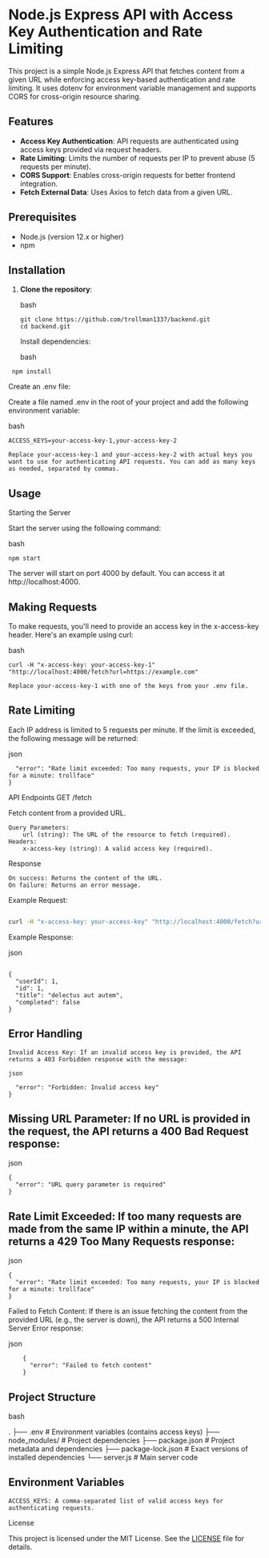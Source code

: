 # Node.js Express API with Access Key Authentication and Rate Limiting

This project is a simple Node.js Express API that fetches content from a given URL while enforcing access key-based authentication and rate limiting. It uses dotenv for environment variable management and supports CORS for cross-origin resource sharing.

## Features

- **Access Key Authentication**: API requests are authenticated using access keys provided via request headers.
- **Rate Limiting**: Limits the number of requests per IP to prevent abuse (5 requests per minute).
- **CORS Support**: Enables cross-origin requests for better frontend integration.
- **Fetch External Data**: Uses Axios to fetch data from a given URL.

## Prerequisites

- Node.js (version 12.x or higher)
- npm

## Installation

1. **Clone the repository**:

   bash
   ```
   git clone https://github.com/trollman1337/backend.git
   cd backend.git
   ```

    Install dependencies:

    bash

``` npm install```


Create an .env file:

Create a file named .env in the root of your project and add the following environment variable:

bash

    ACCESS_KEYS=your-access-key-1,your-access-key-2

    Replace your-access-key-1 and your-access-key-2 with actual keys you want to use for authenticating API requests. You can add as many keys as needed, separated by commas.

## Usage
Starting the Server

Start the server using the following command:

bash
```
npm start
```
The server will start on port 4000 by default. You can access it at http://localhost:4000.
## Making Requests

To make requests, you'll need to provide an access key in the x-access-key header. Here's an example using curl:

bash

```curl -H "x-access-key: your-access-key-1" "http://localhost:4000/fetch?url=https://example.com"```

    Replace your-access-key-1 with one of the keys from your .env file.
   

## Rate Limiting

Each IP address is limited to 5 requests per minute. If the limit is exceeded, the following message will be returned:

json 

```{
  "error": "Rate limit exceeded: Too many requests, your IP is blocked for a minute: trollface"
}
```

API Endpoints
GET /fetch

Fetch content from a provided URL.

    Query Parameters:
        url (string): The URL of the resource to fetch (required).
    Headers:
        x-access-key (string): A valid access key (required).

Response

    On success: Returns the content of the URL.
    On failure: Returns an error message.

Example Request:

```bash

curl -H "x-access-key: your-access-key" "http://localhost:4000/fetch?url=https://jsonplaceholder.typicode.com/todos/1"
```

Example Response:

json
```

{
  "userId": 1,
  "id": 1,
  "title": "delectus aut autem",
  "completed": false
}
```
## Error Handling

    Invalid Access Key: If an invalid access key is provided, the API returns a 403 Forbidden response with the message:

    json

```{
  "error": "Forbidden: Invalid access key"
}
```

## Missing URL Parameter: If no URL is provided in the request, the API returns a 400 Bad Request response:

json
```
{
  "error": "URL query parameter is required"
}
```
## Rate Limit Exceeded: If too many requests are made from the same IP within a minute, the API returns a 429 Too Many Requests response:

json
```
{
  "error": "Rate limit exceeded: Too many requests, your IP is blocked for a minute: trollface"
}
```
Failed to Fetch Content: If there is an issue fetching the content from the provided URL (e.g., the server is down), the API returns a 500 Internal Server Error response:

json
```
    {
      "error": "Failed to fetch content"
    }
```
## Project Structure

bash

.
├── .env                # Environment variables (contains access keys)
├── node_modules/       # Project dependencies
├── package.json        # Project metadata and dependencies
├── package-lock.json   # Exact versions of installed dependencies
└── server.js           # Main server code

## Environment Variables

    ACCESS_KEYS: A comma-separated list of valid access keys for authenticating requests.

License

This project is licensed under the MIT License. See the [LICENSE](https://github.com/trollman1337/backend/blob/main/LICENSE) file for details.
